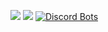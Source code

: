 ![](https://img.shields.io/badge/python-3.8.3-orange) ![](https://img.shields.io/badge/discord.py-1.4.1-brightgreen)
[![Discord Bots](https://top.gg/api/widget/667351777091256320.svg)](https://top.gg/bot/667351777091256320)
